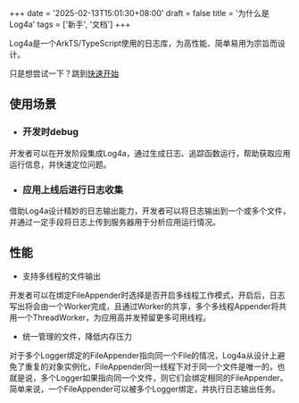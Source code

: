 +++
date = '2025-02-13T15:01:30+08:00'
draft = false
title = '为什么是Log4a'
tags = ['新手', '文档']
+++

Log4a是一个ArkTS/TypeScript使用的日志库，为高性能、简单易用为宗旨而设计。

只是想尝试一下？跳到[快速开始](/guide/getting-started)

<script setup> 
import GitCard from '../components/GitCard.vue'
</script>

<GitCard />

## 使用场景

- ### 开发时debug

开发者可以在开发阶段集成Log4a，通过生成日志、追踪函数运行，帮助获取应用运行信息，并快速定位问题。

- ### 应用上线后进行日志收集

借助Log4a设计精妙的日志输出能力，开发者可以将日志输出到一个或多个文件，并通过一定手段将日志上传到服务器用于分析应用运行情况。

## 性能

- 支持多线程的文件输出

开发者可以在绑定FileAppender时选择是否开启多线程工作模式，开启后，日志写出将会由一个Worker完成，且通过Worker的共享，多个多线程Appender将共用一个ThreadWorker，为应用高并发预留更多可用线程。

- 统一管理的文件，降低内存压力

对于多个Logger绑定的FileAppender指向同一个File的情况，Log4a从设计上避免了重复的对象实例化，FileAppender同一线程下对于同一个文件是唯一的，也就是说，多个Logger如果指向同一个文件，则它们会绑定相同的FileAppender。简单来说，一个FileAppender可以被多个Logger绑定，并执行日志输出任务。